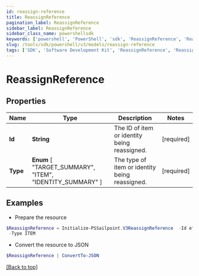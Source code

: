 ```yaml
---
id: reassign-reference
title: ReassignReference
pagination_label: ReassignReference
sidebar_label: ReassignReference
sidebar_class_name: powershellsdk
keywords: ['powershell', 'PowerShell', 'sdk', 'ReassignReference', 'ReassignReference'] 
slug: /tools/sdk/powershell/v3/models/reassign-reference
tags: ['SDK', 'Software Development Kit', 'ReassignReference', 'ReassignReference']
---
```



# ReassignReference

## Properties

Name | Type | Description | Notes
------------ | ------------- | ------------- | -------------
**Id** |  **String** | The ID of item or identity being reassigned. | [required]
**Type** |   **Enum** [  "TARGET_SUMMARY",    "ITEM",    "IDENTITY_SUMMARY" ] | The type of item or identity being reassigned. | [required]

## Examples

- Prepare the resource
```powershell
$ReassignReference = Initialize-PSSailpoint.V3ReassignReference  -Id ef38f94347e94562b5bb8424a56397d8 `
 -Type ITEM
```

- Convert the resource to JSON
```powershell
$ReassignReference | ConvertTo-JSON
```


[[Back to top]](#) 

